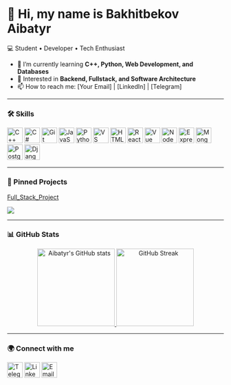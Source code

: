 👋 Hi, my name is **Bakhitbekov Aibatyr**  
==================================================================================================================

💻 Student • Developer • Tech Enthusiast  

- 🌱 I’m currently learning **C++, Python, Web Development, and Databases**  
- 🚀 Interested in **Backend, Fullstack, and Software Architecture**  
- 📫 How to reach me: [Your Email] | [LinkedIn] | [Telegram]  

---

### 🛠️ Skills
<p align="left">
<a href="https://docs.microsoft.com/en-us/cpp/?view=msvc-170" target="_blank" rel="noreferrer"><img src="https://raw.githubusercontent.com/danielcranney/readme-generator/main/public/icons/skills/cplusplus-colored.svg" alt="C++" title="C++" width="36" height="36" /></a>
<a href="https://docs.microsoft.com/en-us/dotnet/csharp/" target="_blank" rel="noreferrer"><img src="https://raw.githubusercontent.com/danielcranney/readme-generator/main/public/icons/skills/csharp-colored.svg" alt="C#" title="C#" width="36" height="36" /></a>
<a href="https://git-scm.com/" target="_blank" rel="noreferrer"><img src="https://raw.githubusercontent.com/danielcranney/readme-generator/main/public/icons/skills/git-colored.svg" alt="Git" title="Git" width="36" height="36" /></a>
<a href="https://developer.mozilla.org/en-US/docs/Web/JavaScript" target="_blank" rel="noreferrer"><img src="https://raw.githubusercontent.com/danielcranney/readme-generator/main/public/icons/skills/javascript-colored.svg" alt="JavaScript" title="JavaScript" width="36" height="36" /></a>
<a href="https://www.python.org/" target="_blank" rel="noreferrer"><img src="https://raw.githubusercontent.com/danielcranney/readme-generator/main/public/icons/skills/python-colored.svg" alt="Python" title="Python" width="36" height="36" /></a>
<a href="https://code.visualstudio.com/" target="_blank" rel="noreferrer"><img src="https://raw.githubusercontent.com/danielcranney/readme-generator/main/public/icons/skills/visualstudiocode-colored.svg" alt="VS Code" title="VS Code" width="36" height="36" /></a>
<a href="https://developer.mozilla.org/en-US/docs/Glossary/HTML5" target="_blank" rel="noreferrer"><img src="https://raw.githubusercontent.com/danielcranney/readme-generator/main/public/icons/skills/html5-colored.svg" alt="HTML5" title="HTML5" width="36" height="36" /></a>
<a href="https://reactjs.org/" target="_blank" rel="noreferrer"><img src="https://raw.githubusercontent.com/danielcranney/readme-generator/main/public/icons/skills/react-colored.svg" alt="React" title="React" width="36" height="36" /></a>
<a href="https://vuejs.org/" target="_blank" rel="noreferrer"><img src="https://raw.githubusercontent.com/danielcranney/readme-generator/main/public/icons/skills/vuejs-colored.svg" alt="Vue" title="Vue" width="36" height="36" /></a>
<a href="https://nodejs.org/en/" target="_blank" rel="noreferrer"><img src="https://raw.githubusercontent.com/danielcranney/readme-generator/main/public/icons/skills/nodejs-colored.svg" alt="NodeJS" title="NodeJS" width="36" height="36" /></a>
<a href="https://expressjs.com/" target="_blank" rel="noreferrer"><img src="https://raw.githubusercontent.com/danielcranney/readme-generator/main/public/icons/skills/express-colored-dark.svg" alt="Express" title="Express" width="36" height="36" /></a>
<a href="https://www.mongodb.com/" target="_blank" rel="noreferrer"><img src="https://raw.githubusercontent.com/danielcranney/readme-generator/main/public/icons/skills/mongodb-colored.svg" alt="MongoDB" title="MongoDB" width="36" height="36" /></a>
<a href="https://www.postgresql.org/" target="_blank" rel="noreferrer"><img src="https://raw.githubusercontent.com/danielcranney/readme-generator/main/public/icons/skills/postgresql-colored.svg" alt="PostgreSQL" title="PostgreSQL" width="36" height="36" /></a>
<a href="https://www.djangoproject.com/" target="_blank" rel="noreferrer"><img src="https://raw.githubusercontent.com/danielcranney/readme-generator/main/public/icons/skills/django-colored-dark.svg" alt="Django" title="Django" width="36" height="36" /></a>
</p>

---

### 📌 Pinned Projects
<p align="center">
  <a href="https://github.com/Aibatyr11/Full_Stack_Project.git">
    <p>Full_Stack_Project</p>
  </a>
  <a href="https://github.com/Aibatyr11/your-best-project-2">
    <img src="https://github-readme-stats.vercel.app/api/pin/?username=Aibatyr11&repo=your-best-project-2&theme=radical" />
  </a>
</p>

---

### 📊 GitHub Stats
<p align="center">
  <a href="https://github.com/Aibatyr11">
    <img src="https://github-readme-stats.vercel.app/api?username=Aibatyr11&show_icons=true&theme=radical" alt="Aibatyr's GitHub stats" height="180"/>
  </a>
  <a href="https://github.com/Aibatyr11">
    <img src="https://github-readme-streak-stats.herokuapp.com/?user=Aibatyr11&theme=radical" alt="GitHub Streak" height="180"/>
  </a>
</p>

---

### 🌍 Connect with me
<p align="left">
<a href="https://t.me/yourusername" target="_blank" rel="noreferrer"><img src="https://cdn.jsdelivr.net/gh/devicons/devicon/icons/telegram/telegram-original.svg" width="36" height="36" alt="Telegram" /></a>
<a href="https://www.linkedin.com/in/yourprofile" target="_blank" rel="noreferrer"><img src="https://cdn.jsdelivr.net/gh/devicons/devicon/icons/linkedin/linkedin-original.svg" width="36" height="36" alt="LinkedIn" /></a>
<a href="mailto:your.email@example.com"><img src="https://cdn-icons-png.flaticon.com/512/732/732200.png" width="36" height="36" alt="Email" /></a>
</p>
